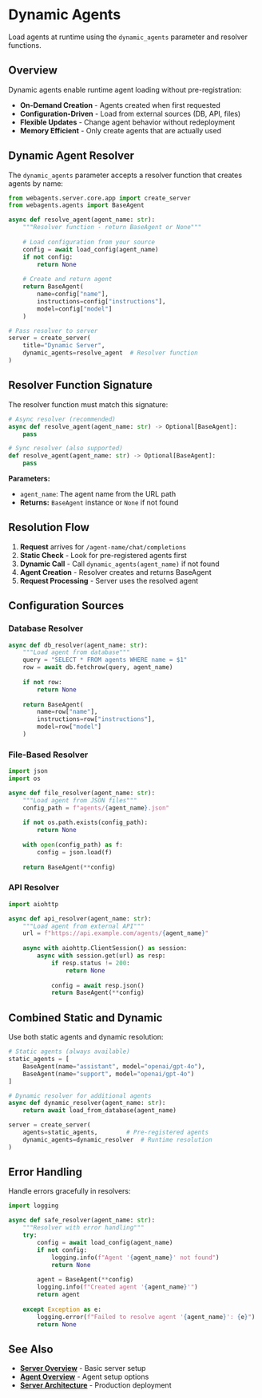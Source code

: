 # Dynamic Agents

Load agents at runtime using the `dynamic_agents` parameter and resolver functions.

## Overview

Dynamic agents enable runtime agent loading without pre-registration:

- **On-Demand Creation** - Agents created when first requested
- **Configuration-Driven** - Load from external sources (DB, API, files)
- **Flexible Updates** - Change agent behavior without redeployment
- **Memory Efficient** - Only create agents that are actually used

## Dynamic Agent Resolver

The `dynamic_agents` parameter accepts a resolver function that creates agents by name:

```python
from webagents.server.core.app import create_server
from webagents.agents import BaseAgent

async def resolve_agent(agent_name: str):
    """Resolver function - return BaseAgent or None"""
    
    # Load configuration from your source
    config = await load_config(agent_name)
    if not config:
        return None
    
    # Create and return agent
    return BaseAgent(
        name=config["name"],
        instructions=config["instructions"],
        model=config["model"]
    )

# Pass resolver to server
server = create_server(
    title="Dynamic Server",
    dynamic_agents=resolve_agent  # Resolver function
)
```

## Resolver Function Signature

The resolver function must match this signature:

```python
# Async resolver (recommended)
async def resolve_agent(agent_name: str) -> Optional[BaseAgent]:
    pass

# Sync resolver (also supported)
def resolve_agent(agent_name: str) -> Optional[BaseAgent]:
    pass
```

**Parameters:**
- `agent_name`: The agent name from the URL path
- **Returns:** `BaseAgent` instance or `None` if not found

## Resolution Flow

1. **Request** arrives for `/agent-name/chat/completions`
2. **Static Check** - Look for pre-registered agents first
3. **Dynamic Call** - Call `dynamic_agents(agent_name)` if not found
4. **Agent Creation** - Resolver creates and returns BaseAgent
5. **Request Processing** - Server uses the resolved agent

## Configuration Sources

### Database Resolver

```python
async def db_resolver(agent_name: str):
    """Load agent from database"""
    query = "SELECT * FROM agents WHERE name = $1"
    row = await db.fetchrow(query, agent_name)
    
    if not row:
        return None
    
    return BaseAgent(
        name=row["name"],
        instructions=row["instructions"],
        model=row["model"]
    )
```

### File-Based Resolver

```python
import json
import os

async def file_resolver(agent_name: str):
    """Load agent from JSON files"""
    config_path = f"agents/{agent_name}.json"
    
    if not os.path.exists(config_path):
        return None
    
    with open(config_path) as f:
        config = json.load(f)
    
    return BaseAgent(**config)
```

### API Resolver

```python
import aiohttp

async def api_resolver(agent_name: str):
    """Load agent from external API"""
    url = f"https://api.example.com/agents/{agent_name}"
    
    async with aiohttp.ClientSession() as session:
        async with session.get(url) as resp:
            if resp.status != 200:
                return None
            
            config = await resp.json()
            return BaseAgent(**config)
```



## Combined Static and Dynamic

Use both static agents and dynamic resolution:

```python
# Static agents (always available)
static_agents = [
    BaseAgent(name="assistant", model="openai/gpt-4o"),
    BaseAgent(name="support", model="openai/gpt-4o")
]

# Dynamic resolver for additional agents
async def dynamic_resolver(agent_name: str):
    return await load_from_database(agent_name)

server = create_server(
    agents=static_agents,        # Pre-registered agents
    dynamic_agents=dynamic_resolver  # Runtime resolution
)
```

## Error Handling

Handle errors gracefully in resolvers:

```python
import logging

async def safe_resolver(agent_name: str):
    """Resolver with error handling"""
    try:
        config = await load_config(agent_name)
        if not config:
            logging.info(f"Agent '{agent_name}' not found")
            return None
        
        agent = BaseAgent(**config)
        logging.info(f"Created agent '{agent_name}'")
        return agent
        
    except Exception as e:
        logging.error(f"Failed to resolve agent '{agent_name}': {e}")
        return None
```

## See Also

- **[Server Overview](server.md)** - Basic server setup
- **[Agent Overview](agent/overview.md)** - Agent setup options
- **[Server Architecture](server-architecture.md)** - Production deployment
